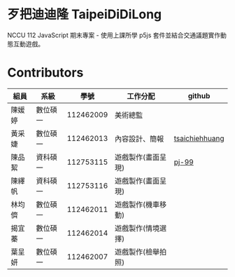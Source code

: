 # 歹把迪迪隆 TaipeiDiDiLong
NCCU 112 JavaScript 期末專案 - 使用上課所學 p5js 套件並結合交通議題實作動態互動遊戲。



# Contributors
|組員|系級|學號|工作分配|github|
|-|-|-|-|-|
|陳媛婷|數位碩一|112462009| 美術總監 | |
|黃采婕|數位碩一|112462013| 內容設計、簡報 |[tsaichiehhuang](https://github.com/tsaichiehhuang) |
|陳品絜|資科碩一|112753115| 遊戲製作(畫面呈現) | [pj-99](https://github.com/pj-99)|
|陳繹帆|資科碩一|112753116| 遊戲製作(畫面呈現) | |
|林均儕|數位碩一|112462011| 遊戲製作(機車移動) | |
|揭宜蓁|數位碩一|112462014| 遊戲製作(情境選擇) | |
|葉呈妍|數位碩一|112462007| 遊戲製作(檢舉拍照) | |
